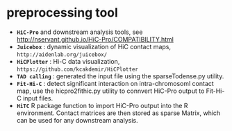 # preprocessing tool
- **`HiC-Pro`** and downstream analysis tools, see http://nservant.github.io/HiC-Pro/COMPATIBILITY.html
- **`Juicebox`** : dynamic visualization of HiC contact maps, `http://aidenlab.org/juicebox/`
- **`HiCPlotter`** : Hi-C data visualization, `https://github.com/kcakdemir/HiCPlotter`
- **`TAD calling`** : generated the input file using the sparseTodense.py utility.
- **`Fit-Hi-C`** : detect significant interaction on intra-chromosoml contact map, 
use the hicpro2fithic.py utility to connvert HiC-Pro output to Fit-Hi-C input files.
- **`HiTC`** R package 
function to import HiC-Pro output into the R environment. 
Contact matrices are then stored as sparse Matrix, which can be used for any downstream analysis.

